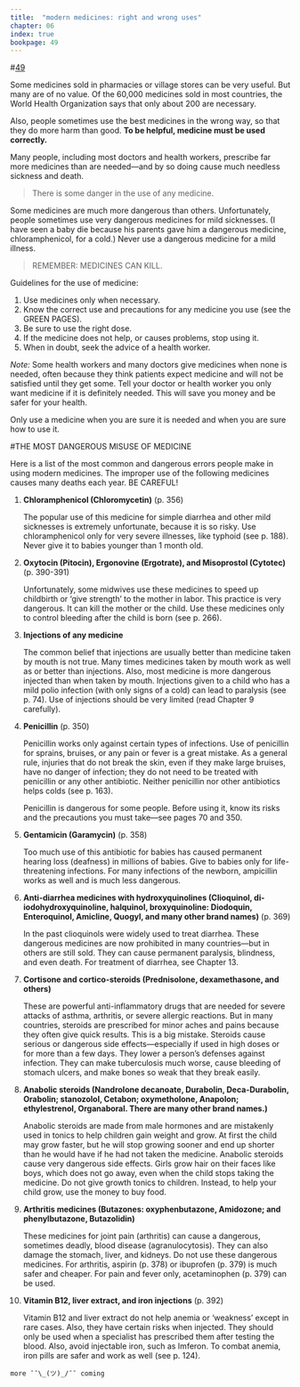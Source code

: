 ```yaml
---
title:  "modern medicines: right and wrong uses"
chapter: 06
index: true
bookpage: 49
---
```


#[49](#page-49)


Some medicines sold in pharmacies or village stores can be very useful. But many are of no value. Of the 60,000 medicines sold in most countries, the World Health Organization says that only about 200 are necessary.

Also, people sometimes use the best medicines in the wrong way, so that they do more harm than good. **To be helpful, medicine must be used correctly.**

Many people, including most doctors and health workers, prescribe far more medicines than are needed—and by so doing cause much needless sickness and death.

>There is some danger in the use of any medicine.

Some medicines are much more dangerous than others. Unfortunately, people sometimes use very dangerous medicines for mild sicknesses. (I have seen a baby die because his parents gave him a dangerous medicine, chloramphenicol, for a cold.) Never use a dangerous medicine for a mild illness.

>REMEMBER: MEDICINES CAN KILL.

Guidelines for the use of medicine:

 1. Use medicines only when necessary.
 2. Know the correct use and precautions for any medicine you use (see the GREEN PAGES).
 3. Be sure to use the right dose.
 4. If the medicine does not help, or causes problems, stop using it.
 5. When in doubt, seek the advice of a health worker.

_Note:_ Some health workers and many doctors give medicines when none is needed, often because they think patients expect medicine and will not be satisfied until they get some. Tell your doctor or health worker you only want medicine if it is definitely needed. This will save you money and be safer for your health.

Only use a medicine when you are sure it is needed and when you are sure how to use it.

#THE MOST DANGEROUS MISUSE OF MEDICINE

Here is a list of the most common and dangerous errors people make in using modern medicines. The improper use of the following medicines causes many deaths each year. BE CAREFUL!

  1. **Chloramphenicol (Chloromycetin)** (p. 356)

      The popular use of this medicine for simple diarrhea and other mild sicknesses is extremely unfortunate, because it is so risky. Use chloramphenicol only for very severe illnesses, like typhoid (see p. 188). Never give it to babies younger than 1 month old.

  2. **Oxytocin (Pitocin), Ergonovine (Ergotrate), and Misoprostol (Cytotec)** (p. 390-391)

      Unfortunately, some midwives use these medicines to speed up childbirth or ‘give strength’ to the mother in labor. This practice is very dangerous. It can kill the mother or the child. Use these medicines only to control bleeding after the child is born (see p. 266).

  3. **Injections of any medicine**

      The common belief that injections are usually better than medicine taken by mouth is not true. Many times medicines taken by mouth work as well as or better than injections. Also, most medicine is more dangerous injected than when taken by mouth. Injections given to a child who has a mild polio infection (with only signs of a cold) can lead to paralysis (see p. 74). Use of injections should be very limited (read Chapter 9 carefully).

  4. **Penicillin** (p. 350)

      Penicillin works only against certain types of infections. Use of penicillin for sprains, bruises, or any pain or fever is a great mistake. As a general rule, injuries that do not break the skin, even if they make large bruises, have no danger of infection; they do not need to be treated with penicillin or any other antibiotic. Neither penicillin nor other antibiotics helps colds (see p. 163).

      Penicillin is dangerous for some people. Before using it, know its risks and the precautions you must take—see pages 70 and 350.

  5. **Gentamicin  (Garamycin)** (p. 358)

      Too much use of this antibiotic for babies has caused permanent hearing loss (deafness) in millions of babies. Give to babies only for life-threatening infections. For many infections of the newborn, ampicillin works as well and is much less dangerous.

  6. **Anti-diarrhea medicines with hydroxyquinolines (Clioquinol, di-iodohydroxyquinoline, halquinol, broxyquinoline: Diodoquin, Enteroquinol, Amicline, Quogyl, and many other brand names)** (p. 369)

      In the past clioquinols were widely used to treat diarrhea. These dangerous medicines are now prohibited in many countries—but in others are still sold. They can cause permanent paralysis, blindness, and even death. For treatment of diarrhea, see Chapter 13.

  7. **Cortisone and cortico-steroids (Prednisolone, dexamethasone, and others)**

      These are powerful anti-inflammatory drugs that are needed for severe attacks of asthma, arthritis, or severe allergic reactions. But in many countries, steroids are prescribed for minor aches and pains because they often give quick results. This is a big mistake. Steroids cause serious or dangerous side effects—especially if used in high doses or for more than a few days. They lower a person’s defenses against infection. They can make tuberculosis much worse, cause bleeding of stomach ulcers, and make bones so weak that they break easily.

  8. **Anabolic steroids (Nandrolone decanoate, Durabolin, Deca-Durabolin, Orabolin; stanozolol, Cetabon; oxymetholone, Anapolon; ethylestrenol, Organaboral. There are many other brand names.)**

      Anabolic steroids are made from male hormones and are mistakenly used in tonics to help children gain weight and grow. At first the child may grow faster, but he will stop growing sooner and end up shorter than he would have if he had not taken the medicine. Anabolic steroids cause very dangerous side effects. Girls grow hair on their faces like boys, which does not go away, even when the child stops taking the medicine. Do not give growth tonics to children. Instead, to help your child grow, use the money to buy food.

  9. **Arthritis medicines (Butazones: oxyphenbutazone, Amidozone; and phenylbutazone, Butazolidin)**

      These medicines for joint pain (arthritis) can cause a dangerous, sometimes deadly, blood disease (agranulocytosis). They can also damage the stomach, liver, and kidneys. Do not use these dangerous medicines. For arthritis, aspirin (p. 378) or ibuprofen (p. 379) is much safer and cheaper. For pain and fever only, acetaminophen (p. 379) can be used.

  10. **Vitamin B12, liver extract, and iron injections** (p. 392)

      Vitamin B12 and liver extract do not help anemia or ‘weakness’ except in rare cases. Also, they have certain risks when injected. They should only be used when a specialist has prescribed them after testing the blood. Also, avoid injectable iron, such as Imferon. To combat anemia, iron pills are safer and work as well (see p. 124).



```
more ¯¯\_(ツ)_/¯¯ coming
```
